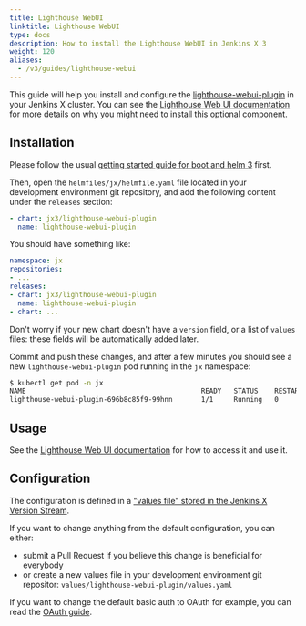 ```yaml
---
title: Lighthouse WebUI
linktitle: Lighthouse WebUI
type: docs
description: How to install the Lighthouse WebUI in Jenkins X 3
weight: 120
aliases:
  - /v3/guides/lighthouse-webui
---
```


This guide will help you install and configure the [lighthouse-webui-plugin](https://github.com/jenkins-x-plugins/lighthouse-webui-plugin) in your Jenkins X cluster. You can see the [Lighthouse Web UI documentation](/v3/develop/ui/lighthouse/) for more details on why you might need to install this optional component.

## Installation

Please follow the usual [getting started guide for boot and helm 3](/v3/admin/platform/) first.

Then, open the `helmfiles/jx/helmfile.yaml` file located in your development environment git repository, and add the following content under the `releases` section:

```yaml
- chart: jx3/lighthouse-webui-plugin
  name: lighthouse-webui-plugin
```

You should have something like:

```yaml
namespace: jx
repositories:
- ...
releases:
- chart: jx3/lighthouse-webui-plugin
  name: lighthouse-webui-plugin
- chart: ...
```

Don't worry if your new chart doesn't have a `version` field, or a list of `values` files: these fields will be automatically added later.

Commit and push these changes, and after a few minutes you should see a new `lighthouse-webui-plugin` pod running in the `jx` namespace:

```bash
$ kubectl get pod -n jx
NAME                                           READY   STATUS    RESTARTS   AGE
lighthouse-webui-plugin-696b8c85f9-99hnn       1/1     Running   0          31m
```

## Usage

See the [Lighthouse Web UI documentation](/v3/develop/ui/lighthouse/) for how to access it and use it.

## Configuration

The configuration is defined in a ["values file" stored in the Jenkins X Version Stream](https://github.com/jenkins-x/jx3-versions/tree/master/charts/jx3/lighthouse-webui-plugin/values.yaml.gotmpl).

If you want to change anything from the default configuration, you can either:

- submit a Pull Request if you believe this change is beneficial for everybody
- or create a new values file in your development environment git repositor: `values/lighthouse-webui-plugin/values.yaml`

If you want to change the default basic auth to OAuth for example, you can read the [OAuth guide](/v3/admin/setup/ingress/oauth/).
